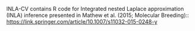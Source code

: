 INLA-CV contains R code for Integrated nested Laplace approximation (INLA) inference presented in Mathew et al. (2015; Molecular Breeding):: https://link.springer.com/article/10.1007/s11032-015-0248-y
